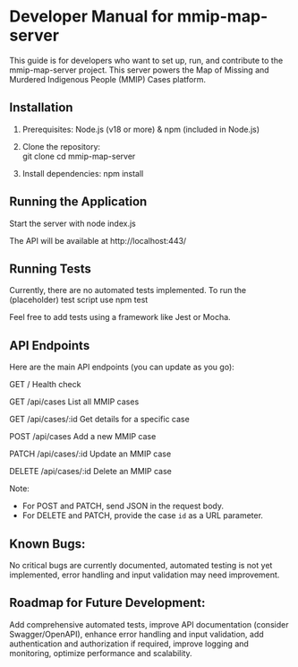 # Developer Manual for mmip-map-server

This guide is for developers who want to set up, run, and contribute to the mmip-map-server project. 
This server powers the Map of Missing and Murdered Indigenous People (MMIP) Cases platform.

## Installation

1. Prerequisites: Node.js (v18 or more) & npm (included in Node.js)

2. Clone the repository:  
git clone <your-repository-url>
cd mmip-map-server

3. Install dependencies: npm install

## Running the Application

Start the server with node index.js

The API will be available at http://localhost:443/

## Running Tests

Currently, there are no automated tests implemented.
To run the (placeholder) test script use npm test

Feel free to add tests using a framework like Jest or Mocha.

## API Endpoints

Here are the main API endpoints (you can update as you go):

GET /
Health check

GET /api/cases
List all MMIP cases

GET /api/cases/:id
Get details for a specific case

POST /api/cases
Add a new MMIP case

PATCH /api/cases/:id
Update an MMIP case

DELETE /api/cases/:id
Delete an MMIP case

Note:  
- For POST and PATCH, send JSON in the request body.
- For DELETE and PATCH, provide the case `id` as a URL parameter.

## Known Bugs:
No critical bugs are currently documented, automated testing is not yet implemented, error handling and input validation may need improvement.

## Roadmap for Future Development:
Add comprehensive automated tests, improve API documentation (consider Swagger/OpenAPI), enhance error handling and input validation, add authentication and authorization if required, improve logging and monitoring, optimize performance and scalability.


